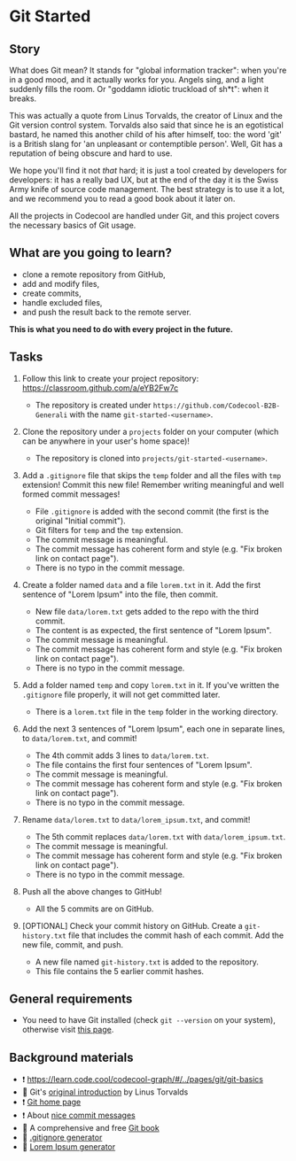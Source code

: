 # Git Started

## Story

What does Git mean? It stands for "global information tracker": when you're in a
good mood, and it actually works for you. Angels sing, and a light suddenly
fills the room. Or "goddamn idiotic truckload of sh*t": when it breaks.

This was actually a quote from Linus Torvalds, the creator of Linux and
the Git version control system. Torvalds also said that since he is an
egotistical bastard, he named this another child of his after himself, too:
the word 'git' is a British slang for 'an unpleasant or contemptible
person'. Well, Git has a reputation of being obscure and hard to use.

We hope you'll find it not _that_ hard; it is just a tool created by
developers for developers: it has a really bad UX, but at the end of the
day it is the Swiss Army knife of source code management. The best strategy
is to use it a lot, and we recommend you to read a good book about it later on.

All the projects in Codecool are handled under Git, and this project
covers the necessary basics of Git usage.

## What are you going to learn?

- clone a remote repository from GitHub,
- add and modify files,
- create commits,
- handle excluded files,
- and push the result back to the remote server.

**This is what you need to do with every project in the future.**

## Tasks


1. Follow this link to create your project repository: https://classroom.github.com/a/eYB2Fw7c

    - The repository is created under `https://github.com/Codecool-B2B-Generali` with the name `git-started-<username>`.

2. Clone the repository under a `projects` folder on your computer (which can be anywhere in your user's home space)!

    - The repository is cloned into `projects/git-started-<username>`.

3. Add a `.gitignore` file that skips the `temp` folder and all the files with `tmp` extension! Commit this new file! Remember writing meaningful and well formed commit messages!

    - File `.gitignore` is added with the second commit (the first is the original "Initial commit").
    - Git filters for `temp` and the `tmp` extension.
    - The commit message is meaningful.
    - The commit message has coherent form and style (e.g. "Fix broken link on contact page").
    - There is no typo in the commit message.

4. Create a folder named `data` and a file `lorem.txt` in it. Add the first sentence of "Lorem Ipsum" into the file, then commit.

    - New file `data/lorem.txt` gets added to the repo with the third commit.
    - The content is as expected, the first sentence of "Lorem Ipsum".
    - The commit message is meaningful.
    - The commit message has coherent form and style (e.g. "Fix broken link on contact page").
    - There is no typo in the commit message.

5. Add a folder named `temp` and copy `lorem.txt` in it. If you've written the `.gitignore` file properly, it will not get committed later.

    - There is a `lorem.txt` file in the `temp` folder in the working directory.

6. Add the next 3 sentences of "Lorem Ipsum", each one in separate lines, to `data/lorem.txt`, and commit!

    - The 4th commit adds 3 lines to `data/lorem.txt`.
    - The file contains the first four sentences of "Lorem Ipsum".
    - The commit message is meaningful.
    - The commit message has coherent form and style (e.g. "Fix broken link on contact page").
    - There is no typo in the commit message.

7. Rename `data/lorem.txt` to `data/lorem_ipsum.txt`, and commit!

    - The 5th commit replaces `data/lorem.txt` with `data/lorem_ipsum.txt`.
    - The commit message is meaningful.
    - The commit message has coherent form and style (e.g. "Fix broken link on contact page").
    - There is no typo in the commit message.

8. Push all the above changes to GitHub!

    - All the 5 commits are on GitHub.

9. [OPTIONAL] Check your commit history on GitHub. Create a `git-history.txt` file that includes the commit hash of each commit. Add the new file, commit, and push.

    - A new file named `git-history.txt` is added to the repository.
    - This file contains the 5 earlier commit hashes.


## General requirements


 - You need to have Git installed (check `git --version` on your system), otherwise visit [this page](https://git-scm.com/downloads).

## Background materials

- :exclamation: https://learn.code.cool/codecool-graph/#/../pages/git/git-basics
- :lollipop: Git's [original introduction](https://github.com/git/git/blob/e83c5163316f89bfbde7d9ab23ca2e25604af290/README) by Linus Torvalds
- :exclamation: [Git home page](https://git-scm.com/)
- :exclamation: About [nice commit messages](https://chris.beams.io/posts/git-commit/)
- :open_book: A comprehensive and free [Git book](https://git-scm.com/book/en/v2)
- :lollipop: [.gitignore generator](http://gitignore.io/)
- :lollipop: [Lorem Ipsum generator](https://loremipsum.io/)
